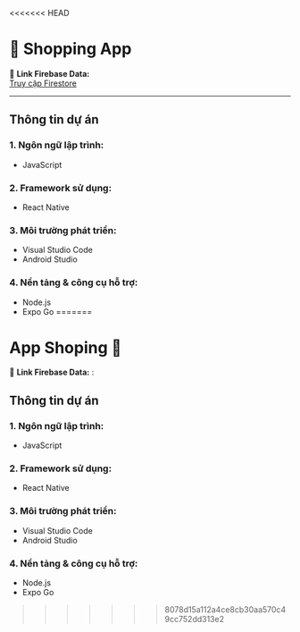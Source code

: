 <<<<<<< HEAD
# 🛒 Shopping App

🔗 **Link Firebase Data:**  
[Truy cập Firestore](https://console.firebase.google.com/project/shoppingapp-9cf5c/firestore/databases/-default-/data/~2Fproducts)

---

##  Thông tin dự án

### 1.  Ngôn ngữ lập trình:
- JavaScript

### 2. Framework sử dụng:
- React Native

### 3. Môi trường phát triển:
- Visual Studio Code  
- Android Studio

### 4. Nền tảng & công cụ hỗ trợ:
- Node.js  
- Expo Go
=======
# App Shoping 🛒

🔗 **Link Firebase Data:**  :

##  Thông tin dự án
### 1.  Ngôn ngữ lập trình:
- JavaScript

### 2. Framework sử dụng:
- React Native

### 3. Môi trường phát triển:
- Visual Studio Code  
- Android Studio

### 4. Nền tảng & công cụ hỗ trợ:
- Node.js  
- Expo Go
>>>>>>> 8078d15a112a4ce8cb30aa570c49cc752dd313e2
